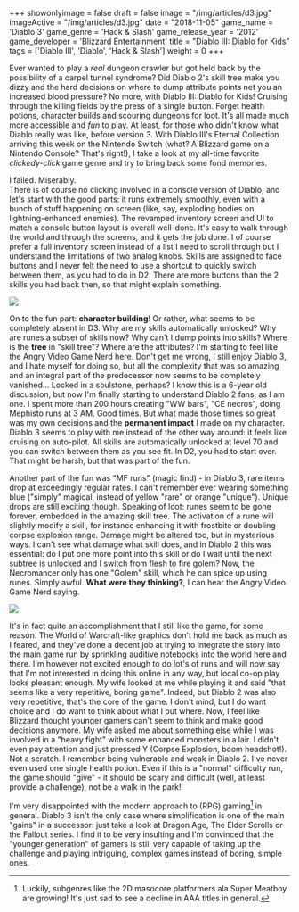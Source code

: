 +++
showonlyimage = false
draft = false
image = "/img/articles/d3.jpg"
imageActive = "/img/articles/d3.jpg"
date = "2018-11-05"
game_name = 'Diablo 3'
game_genre = 'Hack & Slash'
game_release_year = '2012'
game_developer = 'Blizzard Entertainment'
title = "Diablo III: Diablo for Kids"
tags = ['Diablo III', 'Diablo', 'Hack & Slash']
weight = 0
+++

Ever wanted to play a _real_ dungeon crawler but got held back by the possibility of a carpel tunnel syndrome? Did Diablo 2's skill tree make you dizzy and the hard decisions on where to dump attribute points net you an increased blood pressure? No more, with Diablo III: Diablo for Kids! Cruising through the killing fields by the press of a single button. Forget health potions, character builds and scouring dungeons for loot. It's all made much more accessible and _fun_ to play. At least, for those who didn't know what Diablo really was like, before version 3. With Diablo III's Eternal Collection arriving this week on the Nintendo Switch (what? A Blizzard game on a Nintendo Console? That's right!), I take a look at my all-time favorite _clickedy-click_ game genre and try to bring back some fond memories. 

I failed. Miserably.<br/>
There is of course no clicking involved in a console version of Diablo, and let's start with the good parts: it runs extremely smoothly, even with a bunch of stuff happening on screen (like, say, exploding bodies on lightning-enhanced enemies). The revamped inventory screen and UI to match a console button layout is overall well-done. It's easy to walk through the world and through the screens, and it gets the job done. I of course prefer a full inventory screen instead of a list I need to scroll through but I understand the limitations of two analog knobs. Skills are assigned to face buttons and I never felt the need to use a shortcut to quickly switch between them, as you had to do in D2. There are more buttons than the 2 skills you had back then, so that might explain something. 

<img src="/img/articles/d3-1.jpg">

On to the fun part: **character building**! Or rather, what seems to be completely absent in D3. Why are my skills automatically unlocked? Why are runes a subset of skills now? Why can't I dump points into skills? Where is the **tree** in "skill tree"? Where are the attributes? I'm starting to feel like the Angry Video Game Nerd here. Don't get me wrong, I still enjoy Diablo 3, and I hate myself for doing so, but all the complexity that was so amazing and an integral part of the predecessor now seems to be completely vanished... Locked in a soulstone, perhaps? I know this is a 6-year old discussion, but now I'm finally starting to understand Diablo 2 fans, as I am one. I spent more than 200 hours creating "WW bars", "CE necros", doing Mephisto runs at 3 AM. Good times. But what made those times so great was my own decisions and the **permanent impact** I made on my character. Diablo 3 seems to play with me instead of the other way around: it feels like cruising on auto-pilot. All skills are automatically unlocked at level 70 and you can switch between them as you see fit. In D2, you had to start over. That might be harsh, but that was part of the fun. 

Another part of the fun was "MF runs" (magic find) - in Diablo 3, rare items drop at exceedingly regular rates. I can't remember ever wearing something blue ("simply" magical, instead of yellow "rare" or orange "unique"). Unique drops are still exciting though. Speaking of loot: runes seem to be gone forever, embedded in the amazing skill tree. The activation of a rune will slightly modify a skill, for instance enhancing it with frostbite or doubling corpse explosion range. Damage might be altered too, but in mysterious ways. I can't see what damage what skill does, and in Diablo 2 this was essential: do I put one more point into this skill or do I wait until the next subtree is unlocked and I switch from flesh to fire golem? Now, the Necromancer only has one "Golem" skill, which he can spice up using runes. Simply awful. **What were they thinking?**, I can hear the Angry Video Game Nerd saying. 

<img src="/img/articles/d3-2.jpg">

It's in fact quite an accomplishment that I still like the game, for some reason. The World of Warcraft-like graphics don't hold me back as much as I feared, and they've done a decent job at trying to integrate the story into the main game run by sprinkling auditive notebooks into the world here and there. I'm however not excited enough to do lot's of runs and will now say that I'm not interested in doing this online in any way, but local co-op play looks pleasant enough. My wife looked at me while playing it and said "that seems like a very repetitive, boring game". Indeed, but Diablo 2 was also very repetitive, that's the core of the game. I don't mind, but I do want choice and I do want to think about what I put where. Now, I feel like Blizzard thought younger gamers can't seem to think and make good decisions anymore. My wife asked me about something else while I was involved in a "heavy fight" with some enhanced monsters in a lair. I didn't even pay attention and just pressed Y (Corpse Explosion, boom headshot!). Not a scratch. I remember being vulnerable and weak in Diablo 2. I've never even used one single health potion. Even if this is a "normal" difficulty run, the game should "give" - it should be scary and difficult (well, at least provide a challenge), not be a walk in the park! 

I'm very disappointed with the modern approach to (RPG) gaming[^1] in general. Diablo 3 isn't the only case where simplification is one of the main "gains" in a successor: just take a look at Dragon Age, The Elder Scrolls or the Fallout series. I find it to be very insulting and I'm convinced that the "younger generation" of gamers is still very capable of taking up the challenge and playing intriguing, complex games instead of boring, simple ones.  
[^1]: Luckily, subgenres like the 2D masocore platformers ala Super Meatboy are growing! It's just sad to see a decline in AAA titles in general. 